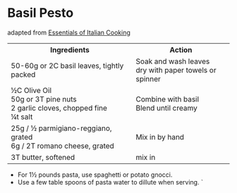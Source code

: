 # Basil Pesto

adapted from <a href="https://read.amazon.com/kp/embed?asin=B0054KMKKO&asin=B0054KMKKO&preview=newtab&linkCode=kpe&ref_=cm_sw_r_kb_dp_1WPPxbTJJ17X8">Essentials of Italian Cooking</a>

<table>
<tbody>
<tr><th>Ingredients</th><th>Action</th></tr>
<tr><td>
50-60g or 2C basil leaves, tightly packed
</td><td>
Soak and wash leaves<br>
dry with paper towels or spinner
</td></tr>
<tr><td>
&frac12;C Olive Oil<br>
50g or 3T pine nuts</br>
2 garlic cloves, chopped fine<br>
&frac14;t salt
</td><td>
Combine with basil<br>
Blend until creamy
</td></tr>
<tr><td>
25g / &frac12; parmigiano-reggiano, grated<br>
6g  / 2T romano cheese, grated
</td>
<td>
Mix in by hand
</td></tr>
<tr> <td>
3T butter, softened
</td><td>
mix in
</td></tr>
</table>

* For 1&frac12; pounds pasta, use spaghetti or potato gnocci.
* Use a few table spoons of pasta water to dillute when serving.
`

